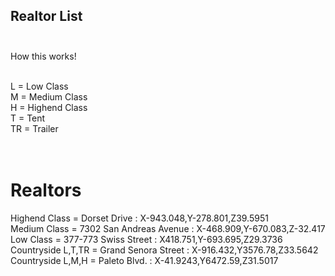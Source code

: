 ## Realtor List<br><br>

How this works!<br><br>

L   = Low Class<br>
M   = Medium Class<br>
H   = Highend Class<br>
T   = Tent<br>
TR  = Trailer<br><br><br>

# Realtors<br>
Highend Class         = Dorset Drive              : X-943.048,Y-278.801,Z39.5951<br>
Medium Class          = 7302 San Andreas Avenue   : X-468.909,Y-670.083,Z-32.417<br>
Low Class             = 377-773 Swiss Street      : X418.751,Y-693.695,Z29.3736<br>
Countryside L,T,TR    = Grand Senora Street       : X-916.432,Y3576.78,Z33.5642<br>
Countryside L,M,H     = Paleto Blvd.              : X-41.9243,Y6472.59,Z31.5017<br>

